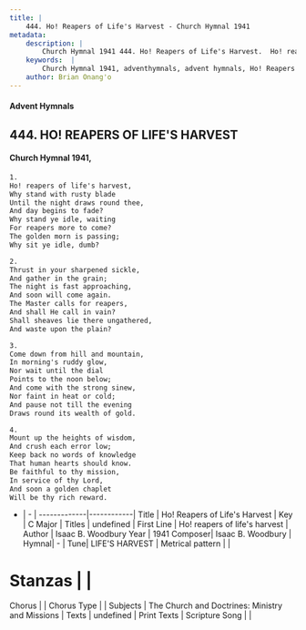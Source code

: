 ```yaml
---
title: |
    444. Ho! Reapers of Life's Harvest - Church Hymnal 1941
metadata:
    description: |
        Church Hymnal 1941 444. Ho! Reapers of Life's Harvest.  Ho! reapers of life's harvest,  Why stand with rusty blade  Until the night draws round thee,  And day begins to fade?  Why stand ye idle, waiting  For reapers more to come?  The golden morn is passing;  Why sit ye idle, dumb? 
    keywords:  |
        Church Hymnal 1941, adventhymnals, advent hymnals, Ho! Reapers of Life's Harvest, Ho! reapers of life's harvest . 
    author: Brian Onang'o
---
```


#### Advent Hymnals
## 444. HO! REAPERS OF LIFE'S HARVEST
####  Church Hymnal 1941,

```txt
1.
Ho! reapers of life's harvest, 
Why stand with rusty blade 
Until the night draws round thee, 
And day begins to fade? 
Why stand ye idle, waiting 
For reapers more to come? 
The golden morn is passing; 
Why sit ye idle, dumb? 

2.
Thrust in your sharpened sickle, 
And gather in the grain; 
The night is fast approaching, 
And soon will come again. 
The Master calls for reapers, 
And shall He call in vain? 
Shall sheaves lie there ungathered, 
And waste upon the plain? 

3.
Come down from hill and mountain, 
In morning's ruddy glow, 
Nor wait until the dial 
Points to the noon below; 
And come with the strong sinew, 
Nor faint in heat or cold; 
And pause not till the evening 
Draws round its wealth of gold. 

4.
Mount up the heights of wisdom, 
And crush each error low; 
Keep back no words of knowledge 
That human hearts should know. 
Be faithful to thy mission, 
In service of thy Lord, 
And soon a golden chaplet 
Will be thy rich reward.

```

- |   -  |
-------------|------------|
Title | Ho! Reapers of Life's Harvest |
Key | C Major |
Titles | undefined |
First Line | Ho! reapers of life's harvest  |
Author | Isaac B. Woodbury
Year | 1941
Composer| Isaac B. Woodbury |
Hymnal|  - |
Tune| LIFE'S HARVEST |
Metrical pattern | |
# Stanzas |  |
Chorus |  |
Chorus Type |  |
Subjects | The Church and Doctrines: Ministry and Missions |
Texts | undefined |
Print Texts | 
Scripture Song |  |
    
